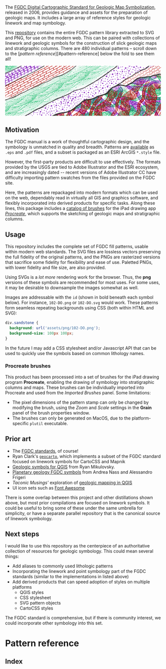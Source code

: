 
The [FGDC Digital Cartographic Standard for Geologic Map
Symbolization][fgdc_std], released in 2006, provides guidance and
assets for the preparation of geologic maps. It includes a large array
of reference styles for geologic linework and map symbology.

This [repository][repository] contains the entire FGDC pattern library extracted to
SVG and PNG, for use on the modern web. This can be paired with collections of
linework and geologic symbols for the construction of slick geologic maps and
stratigraphic columns. There are 480 individual patterns – scroll down
to the [*pattern reference*][#pattern-reference] below the fold to see
them all!

![A geologic fantasy rendered in Procreate using FGDC pattern brushes](leader.png)

## Motivation

The FGDC manual is a work of thoughtful cartographic design,
and the symbology is unmatched in quality and breadth.
Patterns are [available](https://pubs.usgs.gov/tm/2006/11A02/) as
`.eps` and `.pdf` files, and a subset is packaged as an ESRI ArcGIS `*.style` file.

However, the first-party products are difficult to use effectively.
The formats provided by the USGS are tied to Adobe Illustrator
and the ESRI ecosystem, and are increasingly dated -- recent
versions of Adobe Illustrator CC have difficulty importing pattern
swatches from the files provided on the FGDC site.

Here, the patterns are repackaged into modern formats
which can be used on the web, dependably
read in virtually all GIS and graphics software,
and flexibly incorporated into derived products for
specific tasks. Along these lines, this package includes
a [catalog of brushes][brushes] for the iPad drawing app
[*Procreate*][procreate], which supports the sketching
of geologic maps and stratigraphic columns.

## Usage

This repository includes the complete set of FGDC
fill patterns, usable within modern web standards.
The SVG files are lossless vectors preserving the full
fidelity of the original patterns, and the PNGs are rasterized versions
that sacrifice some fidelity for flexibility and ease of use. Paletted PNGs, with
lower fidelity and file size, are also provided.

Using SVGs is a *lot more* rendering work for the browser. Thus,
the **png** versions of these symbols are recommended for most
uses. For some uses, it may be desirable to downsample the images
somewhat as well.

Images are addressable with the `id` (shown in bold beneath each symbol
below). For instance, `102-DO.png` or `102-DO.svg` would work. These patterns form
seamless repeating backgrounds using CSS (both within HTML and SVG):

```css
div.sandstone {
  background: url('assets/png/102-DO.png');
  background-size: 100px 100px;
}
```

In the future I may add a CSS stylesheet and/or Javascript API that can be used to quickly
use the symbols based on common lithology names.

### Procreate brushes

This product has been processed into a set of brushes for the iPad drawing
program **Procreate**, enabling the drawing of symbology into
stratigraphic columns and maps. These brushes can be individually
imported into Procreate and used from the *Imported Brushes* panel. Some
limitations:

- The pixel dimensions of the pattern stamp can only be changed by
  modifying the brush, using the *Zoom* and *Scale* settings in the
  **Grain** panel of the brush properties window.
- The brushes can only be generated on MacOS, due to the platform-specific
  `plutil` executable.

## Prior art

- The [FGDC standards](https://ngmdb.usgs.gov/fgdc_gds/geolsymstd.php), of course!
- Ryan Clark's [`geocarto`][geocarto], which
  implements a subset of the FGDC standard focused on linework symbols for
  CartoCSS and Mapnik
- [Geologic symbols for QGIS](http://geo.distortions.net/2010/12/geologic-symbology-for-qgis.html)
  from Ryan Mikulovsky.
- [Planetary geology FGDC symbols](https://github.com/afrigeri/geologic-symbols) from Andrea Nass and Alessandro Frigeri
- *Taconic Musings'* exploration of [geologic mapping in
  QGIS](http://gmcgeology.blogspot.com/2014/05/creating-geologic-maps-in-qgis-strike.html)
- UI icon sets such as [Font Awesome](https://font-awesome.io)

There is some overlap between this project and other distillations shown above, but most prior
compilations are focused on linework symbols. It could be useful to bring some of these under the same umbrella for simplicity,
or have a separate parallel repository that is the canonical source of linework symbology.

## Next steps

I would like to use this repository as the centerpiece of an
authoritative collection of resources for geologic symbology. This could
mean several things:

- Add aliases to commonly used lithologic patterns
- Incorporating the linework and point symbology part of the FGDC standards
  (similar to the implementations in listed above)
- Add derived products that can speed adoption of styles on multiple
  platforms
    - QGIS styles
    - CSS stylesheet
    - SVG pattern objects
    - CartoCSS styles

The FGDC standard is comprehensive, but if there is community interest,
we could incorporate other symbology into this set.

[fgdc_std]: https://ngmdb.usgs.gov/fgdc_gds/geolsymstd/download.php
[geocarto]: https://github.com/rclark/geocarto
[procreate]: https://procreate.art
[brushes]: https://github.com/davenquinn/geologic-patterns/releases/latest
[repository]: https://github.com/davenquinn/geologic-patterns

# Pattern reference

## Index

<ul id="contents"></ul>

<div id=patterns></div>

